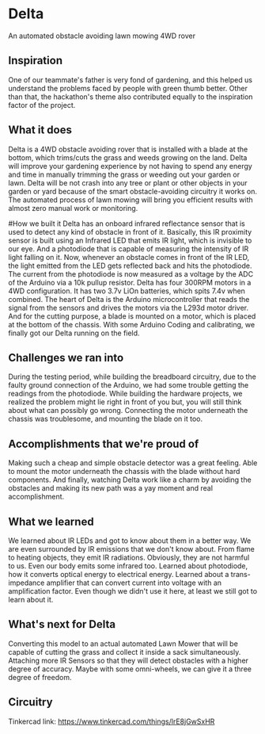 # Delta
An automated obstacle avoiding lawn mowing 4WD rover


## Inspiration 
One of our teammate's father is very fond of gardening, and this helped us understand the problems faced by people with green thumb better. Other than that, the hackathon's theme also contributed equally to the inspiration factor of the project.

## What it does 
Delta is a 4WD obstacle avoiding rover that is installed with a blade at the bottom, which trims/cuts the grass and weeds growing on the land. Delta will improve your gardening experience by not having to spend any energy and time in manually trimming the grass or weeding out your garden or lawn. Delta will be not crash into any tree or plant or other objects in your garden or yard because of the smart obstacle-avoiding circuitry it works on. The automated process of lawn mowing will bring you efficient results with almost zero manual work or monitoring.

#How we built it 
Delta has an onboard infrared reflectance sensor that is used to detect any kind of obstacle in front of it. Basically, this IR proximity sensor is built using an Infrared LED that emits IR light, which is invisible to our eye. And a photodiode that is capable of measuring the intensity of IR light falling on it. Now, whenever an obstacle comes in front of the IR LED, the light emitted from the LED gets reflected back and hits the photodiode. The current from the photodiode is now measured as a voltage by the ADC of the Arduino via a 10k pullup resistor. Delta has four 300RPM motors in a 4WD configuration. It has two 3.7v LiOn batteries, which spits 7.4v when combined. The heart of Delta is the Arduino microcontroller that reads the signal from the sensors and drives the motors via the L293d motor driver. And for the cutting purpose, a blade is mounted on a motor, which is placed at the bottom of the chassis. With some Arduino Coding and calibrating, we finally got our Delta running on the field.

## Challenges we ran into 
During the testing period, while building the breadboard circuitry, due to the faulty ground connection of the Arduino, we had some trouble getting the readings from the photodiode. While building the hardware projects, we realized the problem might lie right in front of you but, you will still think about what can possibly go wrong. Connecting the motor underneath the chassis was troublesome, and mounting the blade on it too.

## Accomplishments that we're proud of
Making such a cheap and simple obstacle detector was a great feeling. Able to mount the motor underneath the chassis with the blade without hard components. And finally, watching Delta work like a charm by avoiding the obstacles and making its new path was a yay moment and real accomplishment.

## What we learned
We learned about IR LEDs and got to know about them in a better way. We are even surrounded by IR emissions that we don't know about. From flame to heating objects, they emit IR radiations. Obviously, they are not harmful to us. Even our body emits some infrared too. Learned about photodiode, how it converts optical energy to electrical energy. Learned about a trans-impedance amplifier that can convert current into voltage with an amplification factor. Even though we didn't use it here, at least we still got to learn about it. 

## What's next for Delta
Converting this model to an actual automated Lawn Mower that will be capable of cutting the grass and collect it inside a sack simultaneously. Attaching more IR Sensors so that they will detect obstacles with a higher degree of accuracy. Maybe with some omni-wheels, we can give it a three degree of freedom.

## Circuitry
Tinkercad link: https://www.tinkercad.com/things/lrE8jGwSxHR
